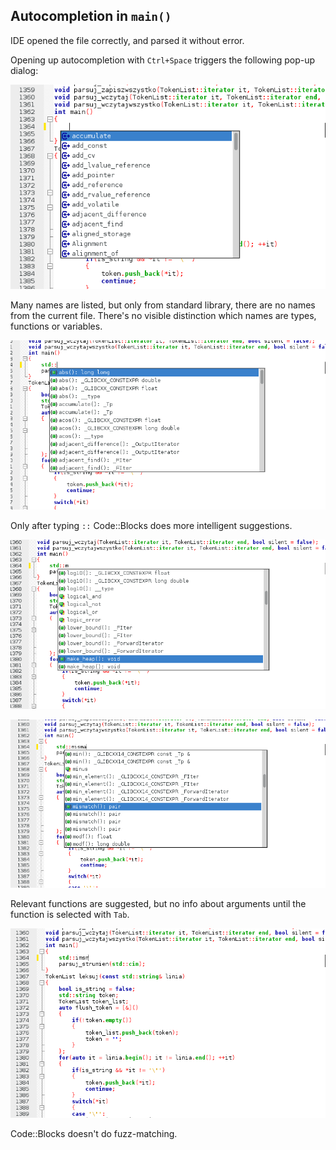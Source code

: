 Autocompletion in `main()`
--------------------------

IDE opened the file correctly, and parsed it without error.

Opening up autocompletion with `Ctrl+Space` triggers the following pop-up dialog:

![no-type](_1.png)

Many names are listed, but only from standard library, there are no names from the current file. There's no visible distinction which names are types, functions or variables.

![std_](_2.png)

Only after typing `::` Code::Blocks does more intelligent suggestions.

![std_m](_3.png)



![std_misma](_4.png)

Relevant functions are suggested, but no info about arguments until the function is selected with `Tab`.

![std_imsm](_5.png)

Code::Blocks doesn't do fuzz-matching.